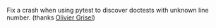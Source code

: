 Fix a crash when using pytest to discover doctests with unknown line number.
(thanks [Olivier Grisel](https://github.com/ogrisel/))
